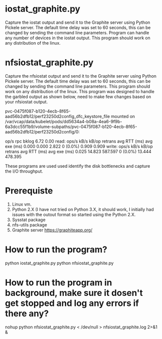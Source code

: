 # iostat_graphite.py
Capture the iostat output and send it to the Graphite server using Python Pickele server. The default time delay was set to 60 seconds, this can be changed by sending the command line parameters. Program can handle any number of devices in the iostat output. This program should work on any distribution of the linux.

# nfsiostat_graphite.py
Capture the nfsiostat output and send it to the Graphite server using Python Pickele server. The default time delay was set to 60 seconds, this can be changed by sending the command line parameters. This program should work on any distribution of the linux. This program was designed to handle the garbled output as shown below, need to make few changes based on your nfsiostat output.

<p>pvc-0475f087-b120-4ecb-8f65-aad56b2dfb12/perf23250d2config_dfc_keystore_file mounted on /var/vcap/data/kubelet/pods/dd5634a4-b08a-4ea6-9f9b-6a3dcc55f1b9/volume-subpaths/pvc-0475f087-b120-4ecb-8f65-aad56b2dfb12/perf23250d2config/0:</p>

<p> op/s rpc bklog  6.72  0.00 read:  ops/s kB/s kB/op retrans avg RTT (ms) avg exe (ms)  0.000  0.000  2.822  0 (0.0%)  0.909  0.909 write:  ops/s kB/s kB/op retrans avg RTT (ms) avg exe (ms)  0.025  14.823  587.597  0 (0.0%)  13.444  478.395</p>

These programs are used used identify the disk bottlenecks and capture the I/O throughput.

# Prerequiste
1. Linux vm.
2. Python 2.X (I have not tried on Python 3.X, it should work, I initially had issues with the outout format so started using the Python 2.X.
3. Sysstat package
3. nfs-utils package
4. Graphite server https://graphiteapp.org/

# How to run the program?
python iostat_graphite.py
python nfsiostat_graphite.py

# How to run the program in background, make sure it dosen't get stopped and log any errors if there any?
nohup python nfsiostat_graphite.py < /dev/null > nfsiostat_graphite.log 2>&1 &

